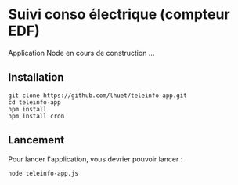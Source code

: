 Suivi conso électrique (compteur EDF)
=====================================

Application Node en cours de construction ...

Installation
------------

	git clone https://github.com/lhuet/teleinfo-app.git
	cd teleinfo-app
	npm install
	npm install cron

Lancement
---------

Pour lancer l'application, vous devrier pouvoir lancer :

	node teleinfo-app.js

